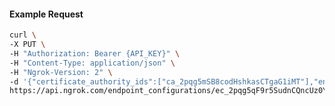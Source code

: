 <!-- Code generated for API Clients. DO NOT EDIT. -->

#### Example Request

```bash
curl \
-X PUT \
-H "Authorization: Bearer {API_KEY}" \
-H "Content-Type: application/json" \
-H "Ngrok-Version: 2" \
-d '{"certificate_authority_ids":["ca_2pqg5mSB8codHshkasCTgaG1iMT"],"enabled":true}' \
https://api.ngrok.com/endpoint_configurations/ec_2pqg5qF9r5SudnCQncUz0YFZ8bY/mutual_tls
```

